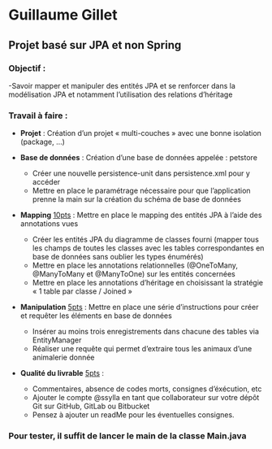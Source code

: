 # Guillaume Gillet

## Projet basé sur JPA et non Spring

### Objectif :

-Savoir mapper et manipuler des entités JPA et se renforcer dans la
modélisation JPA et notamment l’utilisation des relations d’héritage

### Travail à faire :

- **Projet** : Création d’un projet « multi-couches » avec une bonne isolation (package, …)


- **Base de données** : Création d’une base de données appelée : petstore
    - Créer une nouvelle persistence-unit dans persistence.xml pour y accéder
    - Mettre en place le paramétrage nécessaire pour que l’application prenne la main sur
      la création du schéma de base de données


- **Mapping** <u>10pts</u> : Mettre en place le mapping des entités JPA à l’aide des annotations vues
    - Créer les entités JPA du diagramme de classes fourni (mapper tous les champs de
      toutes les classes avec les tables correspondantes en base de données sans oublier
      les types énumérés)
    - Mettre en place les annotations relationnelles (@OneToMany, @ManyToMany et
      @ManyToOne) sur les entités concernées
    - Mettre en place les annotations d’héritage en choisissant la stratégie « 1 table par
      classe / Joined »


- **Manipulation** <u>5pts</u> : Mettre en place une série d’instructions pour créer et requêter les
  éléments en base de données
    - Insérer au moins trois enregistrements dans chacune des tables via EntityManager
    - Réaliser une requête qui permet d’extraire tous les animaux d’une animalerie
      donnée


- **Qualité du livrable** <u>5pts</u> :
    - Commentaires, absence de codes morts, consignes d’éxécution, etc
    - Ajouter le compte @ssylla en tant que collaborateur sur votre dépôt Git sur GitHub,
      GitLab ou Bitbucket
    - Pensez à ajouter un readMe pour les éventuelles consignes.


### Pour tester, il suffit de lancer le main de la classe Main.java